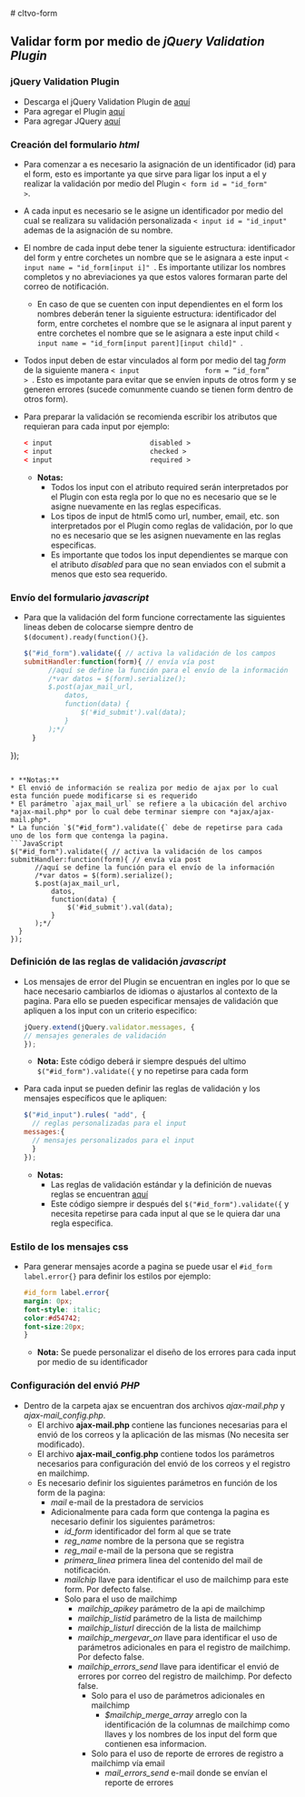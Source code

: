 ﻿﻿# cltvo-form
## Validar form por medio de *jQuery Validation Plugin*

### jQuery Validation Plugin
* Descarga el jQuery Validation Plugin de  [aquí](http://jqueryvalidation.org/)
* Para agregar el Plugin  [aquí](http://jqueryvalidation.org/files/jquery-validation-1.13.1.zip)
* Para agregar  JQuery  [aquí](http://jquery.com/download/)

### Creación del formulario *html*
* Para comenzar a es necesario la asignación de un identificador (id) para el form, esto es importante ya que sirve para ligar los input a el y realizar la validación por medio del Plugin `< form id = "id_form"      >`.
* A cada input es necesario se le asigne un identificador por medio del cual se realizara su validación personalizada `< input id = "id_input"` ademas de la asignación de su nombre.
* El nombre de cada input debe tener la siguiente estructura: identificador del form y entre corchetes un nombre que se le asignara a este input   `< input name = "id_form[input i]" `. Es importante utilizar los nombres completos y no abreviaciones ya que estos valores formaran parte del correo de notificación.
  * En caso de que se cuenten con input dependientes en el form los nombres deberán tener la siguiente estructura: identificador del form, entre corchetes el nombre que se le asignara al input parent y entre corchetes el nombre que se le asignara a este input child `< input name = "id_form[input parent][input child]" `.
* Todos input deben de estar vinculados al form por medio del tag *form* de la siguiente manera `< input                form = “id_form”          > `. Esto es impotante para evitar que se envíen inputs de otros form y se generen errores (sucede comunmente cuando se tienen form dentro de otros form).
* Para preparar la validación se recomienda escribir los atributos que requieran para cada input por ejemplo:
  
  ```HTML
  < input                        disabled >
  < input                        checked >
  < input                        required >
  ```
  
  * **Notas:** 
    * Todos los input con el atributo required serán interpretados por el Plugin con esta regla por lo que no es necesario que se le asigne nuevamente en las reglas especificas.  
    * Los tipos de input de html5 como url, number, email, etc. son interpretados por el Plugin como reglas de validación, por lo que no es necesario que se les asignen nuevamente en las reglas especificas. 
    * Es importante que todos los input dependientes se marque con el atributo *disabled* para que no sean enviados con el submit a menos que esto sea requerido.

### Envío del formulario *javascript*
* Para que la validación del form funcione correctamente las siguientes lineas deben de colocarse siempre dentro de `$(document).ready(function(){}`. 
  
  ```JavaScript
  $("#id_form").validate({ // activa la validación de los campos
  submitHandler:function(form){ // envía vía post
  		//aquí se define la función para el envío de la información 
  		/*var datos = $(form).serialize();
  		$.post(ajax_mail_url,
  			datos,
  			function(data) {
  				$('#id_submit').val(data);
  			}
  		);*/
  	}
});
  ```
  
* **Notas:** 
  * El envió de información se realiza por medio de ajax por lo cual esta función puede modificarse si es requerido
  * El parámetro `ajax_mail_url` se refiere a la ubicación del archivo *ajax-mail.php* por lo cual debe terminar siempre con *ajax/ajax-mail.php*.
  * La función `$("#id_form").validate({` debe de repetirse para cada uno de los form que contenga la pagina.
  ```JavaScript
  $("#id_form").validate({ // activa la validación de los campos
  submitHandler:function(form){ // envía vía post
  		//aquí se define la función para el envío de la información 
  		/*var datos = $(form).serialize();
  		$.post(ajax_mail_url,
  			datos,
  			function(data) {
  				$('#id_submit').val(data);
  			}
  		);*/
  	}
});
  ```
  
### Definición de las reglas de validación *javascript*
* Los mensajes de error del Plugin se encuentran en ingles por lo que se hace necesario cambiarlos de idiomas o ajustarlos al contexto de la pagina. Para ello se pueden especificar mensajes de validación que apliquen a los input con un criterio especifico:

  ```JavaScript
  jQuery.extend(jQuery.validator.messages, { 
  // mensajes generales de validación 
  });
  ```
  
  * **Nota:** Este código deberá ir siempre después del ultimo `$("#id_form").validate({` y no repetirse para cada form 

* Para cada input se pueden definir las reglas de validación y los mensajes específicos que le apliquen:
  
  ```JavaScript
  $("#id_input").rules( "add", {
  	// reglas personalizadas para el input
  messages:{ 
  	// mensajes personalizados para el input
  	}	
  });   
  ```
  
	* **Notas:** 
		* Las reglas de validación estándar y la definición de nuevas reglas se encuentran [aquí](http://jqueryvalidation.org/documentation/) 
		* Este código siempre ir después del  `$("#id_form").validate({` y necesita repetirse para cada input al que se le quiera dar una regla especifica.

### Estilo de los mensajes css 
* Para generar mensajes acorde a pagina se puede usar el `#id_form label.error{}` para definir los estilos por ejemplo:

  ```CSS 
  #id_form label.error{
  margin: 0px;
  font-style: italic;
  color:#d54742;
  font-size:20px;
  }
  ```
  
  * **Nota:** Se puede personalizar el diseño de los errores para cada input por medio de su identificador 

### Configuración del envió *PHP*
* Dentro de la carpeta ajax se encuentran dos archivos *ajax-mail.php* y *ajax-mail_config.php*.
  * El archivo **ajax-mail.php** contiene las funciones necesarias para el envió de los correos y la aplicación de las mismas (No necesita ser modificado). 
  * El archivo **ajax-mail_config.php** contiene todos los parámetros necesarios para configuración del envió de los correos y el registro en mailchimp.
  * Es necesario definir los siguientes parámetros en función de los form de la pagina:
    * *mail* e-mail de la prestadora de servicios 
	* Adicionalmente para cada form que contenga la pagina es necesario definir los siguientes parámetros:
		*  *id_form* identificador del form al que se trate 
		*  *reg_name* nombre de la persona que se registra 
		*  *reg_mail* e-mail de la persona que se registra 
		*  *primera_linea* primera linea del contenido del mail de notificación.  
		*  *mailchip* llave para identificar el uso de mailchimp para este form. Por defecto false.
		*  Solo para el uso de mailchimp 
		    * *mailchip_apikey* parámetro de la api de mailchimp 
			* *mailchip_listid* parámetro de la lista de mailchimp
			* *mailchip_listurl* dirección de la lista de mailchimp 
			* *mailchip_mergevar_on* llave para identificar el uso de parámetros adicionales en para el registro de mailchimp. Por defecto false.
			* *mailchip_errors_send* llave para identificar el envió de errores por correo del registro de mailchimp. Por defecto false.      
				* Solo para el uso de parámetros  adicionales en mailchimp
					* *$mailchip_merge_array* arreglo con la identificación de la columnas de mailchimp como llaves y los nombres de los input del form que contienen esa informacion.  
				* Solo para el uso de reporte de errores de registro a mailchimp vía email 
					* *mail_errors_send* e-mail donde se envían el reporte de errores 